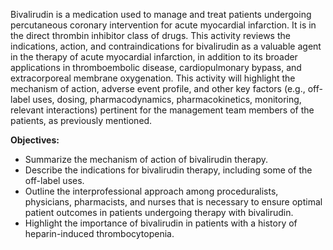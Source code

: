 Bivalirudin is a medication used to manage and treat patients undergoing percutaneous coronary intervention for acute myocardial infarction. It is in the direct thrombin inhibitor class of drugs. This activity reviews the indications, action, and contraindications for bivalirudin as a valuable agent in the therapy of acute myocardial infarction, in addition to its broader applications in thromboembolic disease, cardiopulmonary bypass, and extracorporeal membrane oxygenation. This activity will highlight the mechanism of action, adverse event profile, and other key factors (e.g., off-label uses, dosing, pharmacodynamics, pharmacokinetics, monitoring, relevant interactions) pertinent for the management team members of the patients, as previously mentioned.

**Objectives:**
- Summarize the mechanism of action of bivalirudin therapy.
- Describe the indications for bivalirudin therapy, including some of the off-label uses. 
- Outline the interprofessional approach among proceduralists, physicians, pharmacists, and nurses that is necessary to ensure optimal patient outcomes in patients undergoing therapy with bivalirudin. 
- Highlight the importance of bivalirudin in patients with a history of heparin-induced thrombocytopenia.